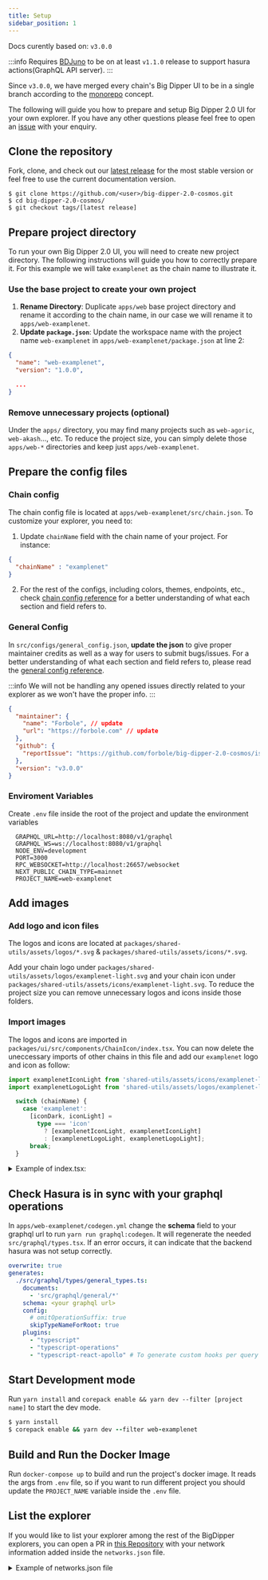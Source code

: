 ```yaml
---
title: Setup
sidebar_position: 1
---
```


Docs curently based on: `v3.0.0`

:::info
Requires [BDJuno](https://github.com/forbole/bdjuno) to be on at least `v1.1.0` release to support hasura actions(GraphQL API server).
:::

Since `v3.0.0`, we have merged every chain's Big Dipper UI to be in a single branch according to the [monorepo](https://en.wikipedia.org/wiki/Monorepo) concept.

The following will guide you how to prepare and setup Big Dipper 2.0 UI for your own explorer. If you have any other questions please feel free to open an [issue](https://github.com/forbole/big-dipper-2.0-cosmos/issues) with your enquiry.

## Clone the repository
Fork, clone, and check out our [latest release](https://github.com/forbole/big-dipper-2.0-cosmos/releases) for the most stable version or feel free to use the current documentation version.

```
$ git clone https://github.com/<user>/big-dipper-2.0-cosmos.git
$ cd big-dipper-2.0-cosmos/
$ git checkout tags/[latest release]
```

## Prepare project directory
To run your own Big Dipper 2.0 UI, you will need to create new project directory. The following instructions will guide you how to correctly prepare it. For this example we will take `examplenet` as the chain name to illustrate it.

### Use the base project to create your own project
1. __Rename Directory__: Duplicate `apps/web` base project directory and rename it according to the chain name, in our case we will rename it to `apps/web-examplenet`.
2. __Update `package.json`__: Update the workspace name with the project name `web-examplenet` in `apps/web-examplenet/package.json` at line 2:
```json {2}
{
  "name": "web-examplenet",
  "version": "1.0.0",

  ...
}
```

### Remove unnecessary projects (optional)
Under the `apps/` directory, you may find many projects such as `web-agoric`, `web-akash`..., etc. To reduce the project size, you can simply delete those `apps/web-*` directories and keep just `apps/web-examplenet`.

## Prepare the config files

### Chain config
The chain config file is located at `apps/web-examplenet/src/chain.json`. To customize your explorer, you need to: 
1. Update `chainName` field with the chain name of your project. For instance: 
```json
{
  "chainName" : "examplenet"
}
```

2. For the rest of the configs, including colors, themes, endpoints, etc., check [chain config reference](chain-config.md) for a better understanding of what each section and field refers to.

### General Config
In `src/configs/general_config.json`, **update the json** to give proper maintainer credits as well as a way for users to submit bugs/issues.
For a better understanding of what each section and field refers to, please read the [general config reference](general-config.md).

:::info
We will not be handling any opened issues directly related to your explorer as we won't have the proper info.
:::

```json
{
  "maintainer": {
    "name": "Forbole", // update
    "url": "https://forbole.com" // update
  },
  "github": {
    "reportIssue": "https://github.com/forbole/big-dipper-2.0-cosmos/issues" // update
  },
  "version": "v3.0.0"
}
```


### Enviroment Variables
Create `.env` file inside the root of the project and update the environment variables

``` shell
  GRAPHQL_URL=http://localhost:8080/v1/graphql
  GRAPHQL_WS=ws://localhost:8080/v1/graphql
  NODE_ENV=development
  PORT=3000
  RPC_WEBSOCKET=http://localhost:26657/websocket
  NEXT_PUBLIC_CHAIN_TYPE=mainnet
  PROJECT_NAME=web-examplenet
```

## Add images

### Add logo and icon files
The logos and icons are located at `packages/shared-utils/assets/logos/*.svg` & `packages/shared-utils/assets/icons/*.svg`. 

Add your chain logo under `packages/shared-utils/assets/logos/examplenet-light.svg` and your chain icon under `packages/shared-utils/assets/icons/examplenet-light.svg`. To reduce the project size you can remove unnecessary logos and icons inside those folders. 


### Import images
The logos and icons are imported in `packages/ui/src/components/ChainIcon/index.tsx`. You can now delete the uneccessary imports of other chains in this file and add our `examplenet` logo and icon as follow:

```ts
import examplenetIconLight from 'shared-utils/assets/icons/examplenet-light.svg';
import examplenetLogoLight from 'shared-utils/assets/logos/examplenet-light.svg';

  switch (chainName) {
    case 'examplenet':
      [iconDark, iconLight] =
        type === 'icon'
          ? [examplenetIconLight, examplenetIconLight]
          : [examplenetLogoLight, examplenetLogoLight];
      break;
  }

```

<details>

<summary>Example of index.tsx: </summary>

```ts
import chainCoing from '@/chainConfig';
import { useStyles } from '@/components/ChainIcon/useStyles';
import classnames from 'classnames';
import Image, { type ImageProps } from 'next/future/image';

import baseIconLight from 'shared-utils/assets/icons/base-light.svg?url';
import baseLogoLight from 'shared-utils/assets/logos/base-light.svg?url';
import examplenetIconLight from 'shared-utils/assets/icons/examplenet-light.svg';
import examplenetLogoLight from 'shared-utils/assets/logos/examplenet-light.svg';

interface IconProps extends Omit<ImageProps, 'id' | 'src'> {
  type: 'icon' | 'logo';
  chainName?: string;
}

const ChainIcon = ({
  className,
  type,
  chainName = chainCoing().chainName,
  ...props
}: IconProps) => {
  const { classes, cx } = useStyles();

  let [iconDark, iconLight] =
    type === 'icon' ? [baseIconLight, baseIconLight] : [baseLogoLight, baseLogoLight];
  switch (chainName) {
    case 'examplenet':
      [iconDark, iconLight] =
        type === 'icon'
          ? [examplenetIconLight, examplenetIconLight]
          : [examplenetLogoLight, examplenetLogoLight];
      break;


    default:
      throw new Error(`chain ${chainName} not supported`);
  }
  return (
    <span className={cx(className, classes.container)}>
      <Image width={0} height={0} src={iconDark} {...props} className={classes.dark} unoptimized />
      <Image
        width={0}
        height={0}
        src={iconLight}
        {...props}
        className={classes.light}
        unoptimized
      />
    </span>
  );
};

export default ChainIcon;
```

</details>

## Check Hasura is in sync with your graphql operations
In `apps/web-examplenet/codegen.yml` change the __schema__ field to your graphql url to run `yarn run graphql:codegen`. It will regenerate the needed `src/graphql/types.tsx`. If an error occurs, it can indicate that the backend hasura was not setup correctly.

```yaml {6}
overwrite: true
generates:
  ./src/graphql/types/general_types.ts:
    documents:
      - 'src/graphql/general/*'
    schema: <your graphql url>
    config:
      # omitOperationSuffix: true
      skipTypeNameForRoot: true
    plugins:
      - "typescript"
      - "typescript-operations"
      - "typescript-react-apollo" # To generate custom hooks per query


```


## Start Development mode
Run `yarn install` and `corepack enable && yarn dev --filter [project name]` to start the dev mode.
```f
$ yarn install
$ corepack enable && yarn dev --filter web-examplenet
```

## Build and Run the Docker Image
Run `docker-compose up` to build and run the project's docker image. It reads the args from `.env` file, so if you want to run different project you should update the `PROJECT_NAME` variable inside the `.env` file.

## List the explorer
If you would like to list your explorer among the rest of the BigDipper explorers, you can open a PR in [this Repository](https://github.com/forbole/big-dipper-networks) with your network information added inside the `networks.json` file.

<details>

<summary>Example of networks.json file </summary>

```yaml 
[
    {
    "name": "exampleNet",
    "logo": "https://raw.githubusercontent.com/examplenet/examplenet/main/logos/examplenet.svg?sanitize=true",
    "cover": "https://raw.githubusercontent.com/examplenet/examplenet/main/covers/examplenet.png?sanitize=true",
    "links": [
      {
        "name": "Mainnet",
        "chain_id": "examplenet-1",
        "url": "https://examplenet.explorer.net"
      }
    ]
  }
]
```
</details>